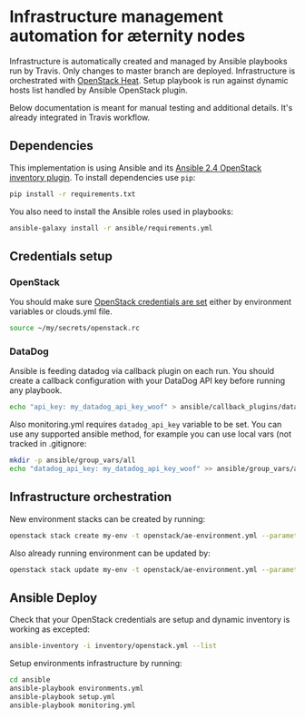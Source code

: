 # Infrastructure management automation for æternity nodes

Infrastructure is automatically created and managed by Ansible playbooks run by Travis.
Only changes to master branch are deployed.
Infrastructure is orchestrated with [OpenStack Heat](https://docs.openstack.org/heat/latest/).
Setup playbook is run against dynamic hosts list handled by Ansible OpenStack plugin.

Below documentation is meant for manual testing and additional details. It's already integrated in Travis workflow.

## Dependencies
This implementation is using Ansible and its [Ansible 2.4 OpenStack inventory plugin](https://docs.ansible.com/ansible/devel/plugins/inventory/openstack.html).
To install dependencies use `pip`:
```bash
pip install -r requirements.txt
```

You also need to install the Ansible roles used in playbooks:
```bash
ansible-galaxy install -r ansible/requirements.yml
```

## Credentials setup

### OpenStack
You should make sure [OpenStack credentials are set](https://docs.openstack.org/python-openstackclient/latest/configuration/index.html#environment-variables)
either by environment variables or clouds.yml file.

```bash
source ~/my/secrets/openstack.rc
```

### DataDog
Ansible is feeding datadog via callback plugin on each run.
You should create a callback configuration with your DataDog API key before running any playbook.

```bash
echo "api_key: my_datadog_api_key_woof" > ansible/callback_plugins/datadog_callback.yml
```

Also monitoring.yml requires `datadog_api_key` variable to be set.
You can use any supported ansible method, for example you can use local vars (not tracked in .gitignore:

```bash
mkdir -p ansible/group_vars/all
echo "datadog_api_key: my_datadog_api_key_woof" >> ansible/group_vars/all/vars.local.yml
```

## Infrastructure orchestration
New environment stacks can be created by running:
```bash
openstack stack create my-env -t openstack/ae-environment.yml --parameter "environment=my_env"
```

Also already running environment can be updated by:
```bash
openstack stack update my-env -t openstack/ae-environment.yml --parameter "environment=my_env"
```

## Ansible Deploy

Check that your OpenStack credentials are setup and dynamic inventory is working as excepted:
```bash
ansible-inventory -i inventory/openstack.yml --list
```

Setup environments infrastructure by running:
```bash
cd ansible
ansible-playbook environments.yml
ansible-playbook setup.yml
ansible-playbook monitoring.yml
```
